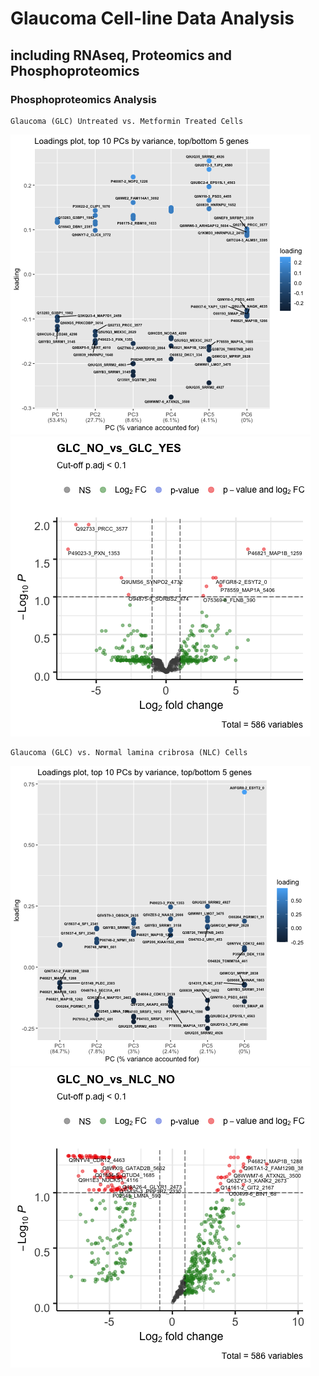 # Glaucoma Cell-line Data Analysis
## including RNAseq, Proteomics and Phosphoproteomics

### Phosphoproteomics Analysis
```
Glaucoma (GLC) Untreated vs. Metformin Treated Cells
```
![PCA plot PNG not found](DEP_output/cell_line_metformin_excl_NLC/GLC_metformin.PCAse.cell_line_metformin_excl_NLC.png)
![Volcano plot PDF not found](DEP_output/cell_line_metformin_excl_NLC/GLC_metformin.enh_volcanos.cell_line_metformin_excl_NLC.png)

```
Glaucoma (GLC) vs. Normal lamina cribrosa (NLC) Cells
```
![PCA plot PDF not found](DEP_output/cell_line_metformin_excl_YES/GLC_NLC.PCAse.cell_line_metformin_excl_YES.png)
![Volcano plot PDF not found](DEP_output/cell_line_metformin_excl_YES/GLC_NLC.enh_volcanos.cell_line_metformin_excl_YES.png)